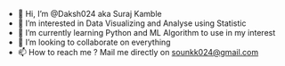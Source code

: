 - 👋 Hi, I’m @Daksh024 aka Suraj Kamble
- 👀 I’m interested in Data Visualizing and Analyse using Statistic 
- 🌱 I’m currently learning Python and ML Algorithm to use in my interest
- 💞️ I’m looking to collaborate on everything
- 📫 How to reach me ? Mail me directly on sounkk024@gmail.com

<!---
Daksh024/Daksh024 is a ✨ special ✨ repository because its `README.md` (this file) appears on your GitHub profile.
You can click the Preview link to take a look at your changes.
--->
